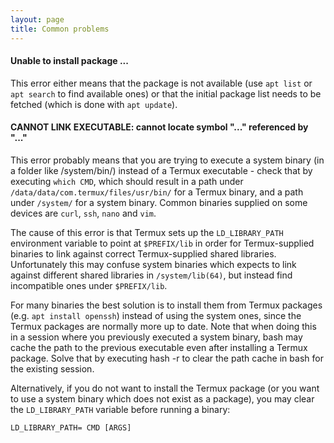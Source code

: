 ```yaml
---
layout: page
title: Common problems
---
```


#### Unable to install package ...

This error either means that the package is not available (use `apt list` or `apt search` to find available ones) or that the initial package list needs to be fetched (which is done with `apt update`).

#### CANNOT LINK EXECUTABLE: cannot locate symbol "..." referenced by "..."

This error probably means that you are trying to execute a system binary (in a folder like /system/bin/) instead of a Termux executable - check that by executing `which CMD`, which should result in a path under `/data/data/com.termux/files/usr/bin/` for a Termux binary, and a path under `/system/` for a system binary. Common binaries supplied on some devices are `curl`, `ssh`, `nano` and `vim`.

The cause of this error is that Termux sets up the `LD_LIBRARY_PATH` environment variable to point at `$PREFIX/lib` in order for Termux-supplied binaries to link against correct Termux-supplied shared libraries. Unfortunately this may confuse system binaries which expects to link against different shared libraries in `/system/lib(64)`, but instead find incompatible ones under `$PREFIX/lib`.

For many binaries the best solution is to install them from Termux packages (e.g. `apt install openssh`) instead of using the system ones, since the Termux packages are normally more up to date. Note that when doing this in a session where you previously executed a system binary, bash may cache the path to the previous executable even after installing a Termux package. Solve that by executing hash -r to clear the path cache in bash for the existing session.

Alternatively, if you do not want to install the Termux package (or you want to use a system binary which does not exist as a package), you may clear the `LD_LIBRARY_PATH` variable before running a binary:

    LD_LIBRARY_PATH= CMD [ARGS]

